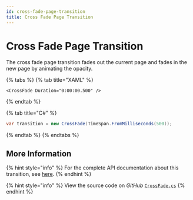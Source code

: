 ```yaml
---
id: cross-fade-page-transition
title: Cross Fade Page Transition
---
```


# Cross Fade Page Transition

The cross fade page transition fades out the current page and fades in the new page by animating the opacity.

{% tabs %}
{% tab title="XAML" %}
```markup
<CrossFade Duration="0:00:00.500" />
```
{% endtab %}

{% tab title="C#" %}
```csharp
var transition = new CrossFade(TimeSpan.FromMilliseconds(500));
```
{% endtab %}
{% endtabs %}

## More Information

{% hint style="info" %}
For the complete API documentation about this transition, see [here](http://reference.avaloniaui.net/api/Avalonia.Animation/PageSlide/).
{% endhint %}

{% hint style="info" %}
View the source code on _GitHub_ [`CrossFade.cs`](https://github.com/AvaloniaUI/Avalonia/blob/master/src/Avalonia.Base/Animation/CrossFade.cs)
{% endhint %}
